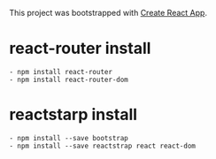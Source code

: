 This project was bootstrapped with [Create React App](https://github.com/facebook/create-react-app).

# react-router install
    - npm install react-router
    - npm install react-router-dom

# reactstarp install
    - npm install --save bootstrap
    - npm install --save reactstrap react react-dom
